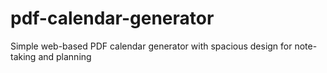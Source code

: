 # pdf-calendar-generator
Simple web-based PDF calendar generator with spacious design for note-taking and planning
